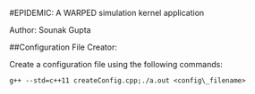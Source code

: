 #EPIDEMIC: A WARPED simulation kernel application

Author: Sounak Gupta <br>

##Configuration File Creator:

Create a configuration file using the following commands:

	g++ --std=c++11 createConfig.cpp;./a.out <config\_filename>

